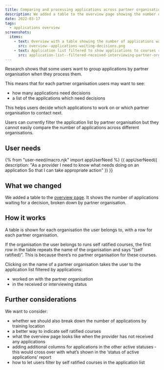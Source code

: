 ```yaml
---
title: Comparing and processing applications across partner organisations
description: We added a table to the overview page showing the number of applications waiting for a decision, broken down by partner organisation.
date: 2022-03-17
tags:
  - applications overview
screenshots:
  items:
    - text: Overview with a table showing the number of applications waiting for a decision, broken down by partner organisation
      src: overview--applications-waiting-decisions.png
    - text: Application list filtered to show applications to courses run with a partner organisation which have the received or interviewing status
      src: application-list--filtered-received-interviewing-partner-organisation.png
---
```


Research shows that some users want to group applications by partner organisation when they process them.

This means that for each partner organisation users may want to see:

- how many applications need decisions
- a list of the applications which need decisions

This helps users decide which applications to work on or which partner organisation to contact next.

Users can currently filter the application list by partner organisation but they cannot easily compare the number of applications across different organisations.

## User needs

{% from "user-need/macro.njk" import appUserNeed %}
{{ appUserNeed({
  description: "As a provider
I need to know what needs doing on an application
So that I can take appropriate action"
}) }}

## What we changed

We added a table to the [overview page](/manage-teacher-training-applications/adding-an-overview-page-and-filters-to-help-users-prioritise-their-work). It shows the number of applications waiting for a decision, broken down by partner organisation.

## How it works

A table is shown for each organisation the user belongs to, with a row for each partner organisation.

If the organisation the user belongs to runs self ratified courses, the first row in the table repeats the name of the organisation and says “(self ratified)”. This is because there’s no partner organisation for these courses.

Clicking on the name of a partner organisation takes the user to the application list filtered by applications:

- worked on with the partner organisation
- in the received or interviewing status

## Further considerations

We want to consider:

- whether we should also break down the number of applications by training location
- a better way to indicate self ratified courses
- what the overview page looks like when the provider has not received any applications
- adding additional columns for applications in the other active statuses - this would cross over with what’s shown in the ‘status of active applications’ report
- how to let users filter by self ratified courses in the application list
